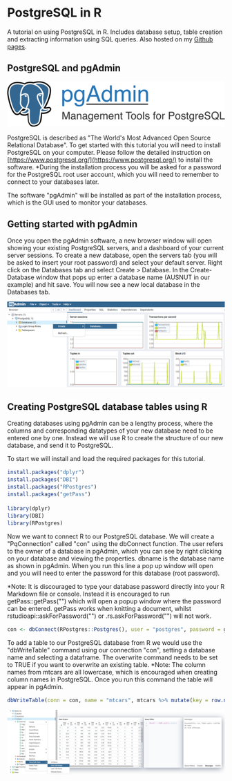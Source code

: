 # PostgreSQL in R
A tutorial on using PostgreSQL in R. Includes database setup, table creation and extracting information using SQL queries. Also hosted on my [Github pages](https://jeffreymolendijk.github.io/PostgreSQL/).

## PostgreSQL and pgAdmin
![pgAdmin logo](/img/welcome_logo.png)

PostgreSQL is described as "The World's Most Advanced Open Source Relational Database". 
To get started with this tutorial you will need to install PostgreSQL on your computer. Please follow the detailed instruction on [https://www.postgresql.org/](https://www.postgresql.org/) to install the software.
*During the installation process you will be asked for a password for the PostgreSQL root user account, which you will need to remember to connect to your databases later. 

The software "pgAdmin" will be installed as part of the installation process, which is the GUI used to monitor your databases. 

## Getting started with pgAdmin
Once you open the pgAdmin software, a new browser window will open showing your existing PostgreSQL servers, and a dashboard of your current server sessions.
To create a new database, open the servers tab (you will be asked to insert your root password) and select your default server. Right click on the Databases tab and select Create > Database. In the Create-Database window that pops up enter a database name (AUSNUT in our example) and hit save. You will now see a new local database in the Databases tab.

![Database creation](/img/tutorial_1.PNG)

## Creating PostgreSQL database tables using R
Creating databases using pgAdmin can be a lengthy process, where the columns and corresponding datatypes of your new database need to be entered one by one. Instead we will use R to create the structure of our new database, and send it to PostgreSQL. 

To start we will install and load the required packages for this tutorial.

```r
install.packages("dplyr")
install.packages("DBI")
install.packages("RPostgres")
install.packages("getPass")

library(dplyr)
library(DBI)
library(RPostgres)
```

Now we want to connect R to our PostgreSQL database. We will create a "PqConnection" called "con" using the dbConnect function. The user refers to the owner of a database in pgAdmin, which you can see by right clicking on your database and viewing the properties. dbname is the database name as shown in pgAdmin. When you run this line a pop up window will open and you will need to enter the password for this database (root password).

*Note: It is discouraged to type your database password directly into your R Markdown file or console. Instead it is encouraged to run getPass::getPass("") which will open a popup window where the password can be entered. getPass works when knitting a document, whilst rstudioapi::askForPassword("") or .rs.askForPassword("") will not work. 

```r
con <- dbConnect(RPostgres::Postgres(), user = "postgres", password = getPass::getPass("Database password"), dbname = "AUSNUT")
```

To add a table to our PostgreSQL database from R we would use the "dbWriteTable" command using our connection "con", setting a database name and selecting a dataframe. The overwrite command needs to be set to TRUE if you want to overwrite an existing table.
*Note: The column names from mtcars are all lowercase, which is encouraged when creating column names in PostgreSQL. Once you run this command the table will appear in pgAdmin.

```r
dbWriteTable(conn = con, name = "mtcars", mtcars %>% mutate(key = row.names(.)), overwrite = TRUE)
```

![Database creation](/img/tutorial_2.PNG)